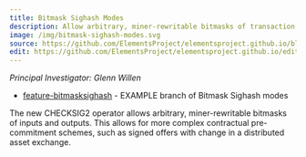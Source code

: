 ```yaml
---
title: Bitmask Sighash Modes
description: Allow arbitrary, miner-rewritable bitmasks of transaction inputs and outputs.
image: /img/bitmask-sighash-modes.svg
source: https://github.com/ElementsProject/elementsproject.github.io/blob/master/source/elements/bitmask-sighash-modes/index.md
edit: https://github.com/ElementsProject/elementsproject.github.io/edit/master/source/elements/bitmask-sighash-modes/index.md
---
```


*Principal Investigator: Glenn Willen*
 * [feature-bitmasksighash](https://github.com/ElementsProject/elements/tree/feature_bitmasksighash) - EXAMPLE branch of Bitmask Sighash modes

The new CHECKSIG2 operator allows arbitrary, miner-rewritable bitmasks of inputs and outputs. This allows for more complex contractual pre-commitment schemes, such as signed offers with change in a distributed asset exchange.
